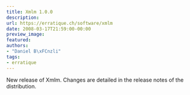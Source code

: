 ```yaml
---
title: Xmlm 1.0.0
description:
url: https://erratique.ch/software/xmlm
date: 2008-03-17T21:59:00-00:00
preview_image:
featured:
authors:
- "Daniel B\xFCnzli"
tags:
- erratique
---
```


<p>New release of Xmlm. Changes are detailed in the release notes of the distribution.</p>
